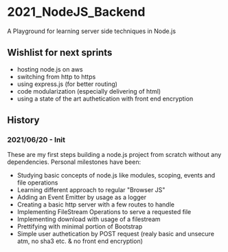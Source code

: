 # 2021_NodeJS_Backend
A Playground for learning server side techniques in Node.js

## Wishlist for next sprints

- hosting node.js on aws
- switching from http to https
- using express.js (for better routing)
- code modularization (especially delivering of html)
- using a state of the art authetication with front end encryption


## History

### 2021/06/20 - Init

These are my first steps building a node.js project from scratch without any dependencies. Personal milestones have been:

- Studying basic concepts of node.js like modules, scoping, events and file operations
- Learning different approach to regular "Browser JS"
- Adding an Event Emitter by usage as a logger
- Creating a basic http server with a few routes to handle
- Implementing FileStream Operations to serve a requested file
- Implementing download with usage of a filestream
- Prettifying with minimal portion of Bootstrap
- Simple user authetication by POST request (realy basic and unsecure atm, no sha3 etc. & no front end encryption)
